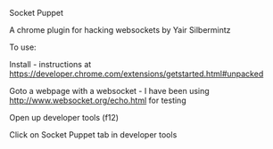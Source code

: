 Socket Puppet

A chrome plugin for hacking websockets by Yair Silbermintz



To use:

Install - instructions at https://developer.chrome.com/extensions/getstarted.html#unpacked

Goto a webpage with a websocket - I have been using http://www.websocket.org/echo.html for testing

Open up developer tools (f12)

Click on Socket Puppet tab in developer tools
